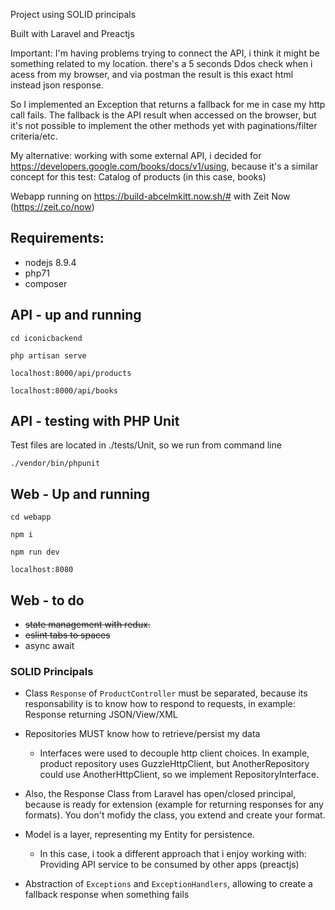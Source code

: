 Project using SOLID principals

Built with Laravel and Preactjs

Important: I'm having problems trying to connect the API, i think it might be something related to my location. there's a 5 seconds Ddos check when i acess from my browser, and via postman the result is this exact html instead json response.

So I implemented an Exception that returns a fallback for me in case my http call fails. The fallback is the API result when accessed on the browser, but it's not possible to implement the other methods yet with paginations/filter criteria/etc.

My alternative: working with some external API, i decided for https://developers.google.com/books/docs/v1/using, because it's a similar concept for this test: Catalog of products (in this case, books)

Webapp running on https://build-abcelmkitt.now.sh/# with Zeit Now (https://zeit.co/now)

## Requirements:

- nodejs 8.9.4
- php71
- composer

## API - up and running
`cd iconicbackend`

`php artisan serve`

`localhost:8000/api/products`

`localhost:8000/api/books`

## API - testing with PHP Unit

Test files are located in ./tests/Unit, so we run from command line

`./vendor/bin/phpunit`

## Web - Up and running

`cd webapp`

`npm i`

`npm run dev`

`localhost:8080`

## Web - to do

* ~~state management with redux.~~
* ~~eslint tabs to spaces~~
* async await

### SOLID Principals

* Class `Response` of `ProductController` must be separated, because its responsability is to know how to respond to requests, in example: Response returning JSON/View/XML

* Repositories MUST know how to retrieve/persist my data
  * Interfaces were used to decouple http client choices. In example, product repository uses GuzzleHttpClient, but AnotherRepository could use AnotherHttpClient, so we implement RepositoryInterface.

* Also, the Response Class from Laravel has open/closed principal, because is ready for extension (example for returning responses for any formats). You don't mofidy the class, you extend and create your format. 

* Model is a layer, representing my Entity for persistence.
  * In this case, i took a different approach that i enjoy working with: Providing API service to be consumed by other apps (preactjs)

* Abstraction of `Exceptions` and `ExceptionHandlers`, allowing to create a fallback response when something fails